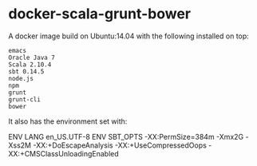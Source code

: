 docker-scala-grunt-bower
========================

A docker image build on Ubuntu:14.04 with the following installed on top:

    emacs
    Oracle Java 7
    Scala 2.10.4
    sbt 0.14.5
    node.js
    npm
    grunt
    grunt-cli
    bower

It also has the environment set with:

ENV LANG en_US.UTF-8
ENV SBT_OPTS -XX:PermSize=384m -Xmx2G -Xss2M -XX:+DoEscapeAnalysis -XX:+UseCompressedOops -XX:+CMSClassUnloadingEnabled

